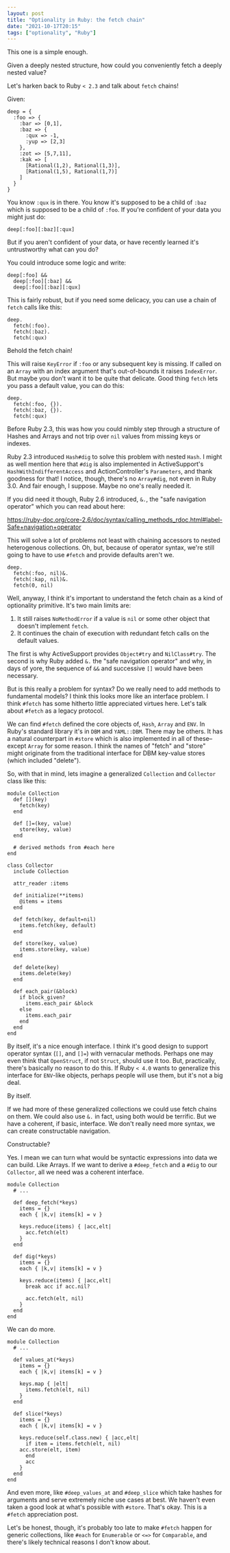 ```yaml
---
layout: post
title: "Optionality in Ruby: the fetch chain"
date: "2021-10-17T20:15"
tags: ["optionality", "Ruby"]
---
```


This one is a simple enough.

Given a deeply nested structure, how could you conveniently fetch a
deeply nested value?

Let's harken back to Ruby `< 2.3` and talk about `fetch` chains!

<!-- more -->

Given:

    deep = {
      :foo => {
        :bar => [0,1],
        :baz => {
          :qux => -1,
          :yup => [2,3]
        },
        :zot => [5,7,11],
        :kak => [
          [Rational(1,2), Rational(1,3)],
          [Rational(1,5), Rational(1,7)]
        ]
      }
    }

You know `:qux` is in there. You know it's supposed to be a child of
`:baz` which is supposed to be a child of `:foo`. If you're confident
of your data you might just do:

    deep[:foo][:baz][:qux]

But if you aren't confident of your data, or have recently learned
it's untrustworthy what can you do?

You could introduce some logic and write:

    deep[:foo] &&
      deep[:foo][:baz] &&
      deep[:foo][:baz][:qux]

This is fairly robust, but if you need some delicacy, you can use a
chain of `fetch` calls like this:

    deep.
      fetch(:foo).
      fetch(:baz).
      fetch(:qux)

Behold the fetch chain!

This will raise `KeyError` if `:foo` or any subsequent key is
missing. If called on an `Array` with an index argument that's
out-of-bounds it raises `IndexError`. But maybe you don't want it to
be quite that delicate. Good thing `fetch` lets you pass a default
value, you can do this:

    deep.
      fetch(:foo, {}).
      fetch(:baz, {}).
      fetch(:qux)

Before Ruby 2.3, this was how you could nimbly step through a
structure of Hashes and Arrays and not trip over `nil` values from
missing keys or indexes.

Ruby 2.3 introduced `Hash#dig` to solve this problem with nested
`Hash`. I might as well mention here that `#dig` is also implemented
in ActiveSupport's `HashWithIndifferentAccess` and ActionController's
`Parameters`, and thank goodness for that! I notice, though, there's
no `Array#dig`, not even in Ruby 3.0. And fair enough, I
suppose. Maybe no one's really needed it.

If you did need it though, Ruby 2.6 introduced, `&.`, the "safe
navigation operator" which you can read about here:

<https://ruby-doc.org/core-2.6/doc/syntax/calling_methods_rdoc.html#label-Safe+navigation+operator>

This will solve a lot of problems not least with chaining accessors to
nested heterogenous collections. Oh, but, because of operator syntax,
we're still going to have to use `#fetch` and provide defaults aren't
we.

    deep.
      fetch(:foo, nil)&.
      fetch(:kap, nil)&.
      fetch(0, nil)

Well, anyway, I think it's important to understand the fetch chain as
a kind of optionality primitive. It's two main limits are:

1.  It still raises `NoMethodError` if a value is `nil` or some other
    object that doesn't implement `fetch`.
2.  It continues the chain of execution with redundant fetch calls on
    the default values.

The first is why ActiveSupport provides `Object#try` and
`NilClass#try`. The second is why Ruby added `&.` the "safe navigation
operator" and why, in days of yore, the sequence of `&&` and
successive `[]` would have been necessary.

But is this really a problem for syntax? Do we really need to add
methods to fundamental models? I think this looks more like an
interface problem. I think `#fetch` has some hitherto little
appreciated virtues here. Let's talk about `#fetch` as a legacy
protocol.

We can find `#fetch` defined the core objects of, `Hash`, `Array` and
`ENV`. In Ruby's standard library it's in `DBM` and `YAML::DBM`. There
may be others. It has a natural counterpart in `#store` which is also
implemented in all of these&#x2013;except `Array` for some reason. I think
the names of "fetch" and "store" might originate from the traditional
interface for DBM key-value stores (which included "delete").

So, with that in mind, lets imagine a generalized `Collection` and
`Collector` class like this:

    module Collection
      def [](key)
        fetch(key)
      end
    
      def []=(key, value)
        store(key, value)
      end
    
      # derived methods from #each here
    end
    
    class Collector
      include Collection
    
      attr_reader :items
    
      def initialize(**items)
        @items = items
      end
    
      def fetch(key, default=nil)
        items.fetch(key, default)
      end
    
      def store(key, value)
        items.store(key, value)
      end
    
      def delete(key)
        items.delete(key)
      end
    
      def each_pair(&block)
        if block_given?
          items.each_pair &block
        else
          items.each_pair
        end
      end
    end

By itself, it's a nice enough interface. I think it's good design to
support operator syntax (`[]`, and `[]=`) with vernacular
methods. Perhaps one may even think that `OpenStruct`, if not
`Struct`, should use it too. But, practically, there's basically no
reason to do this. If Ruby `< 4.0` wants to generalize this interface
for `ENV`-like objects, perhaps people will use them, but it's not a
big deal.

By itself.

If we had more of these generalized collections we could use fetch
chains on them. We could also use `&.` in fact, using both would be
terrific. But we have a coherent, if basic, interface. We don't really
need more syntax, we can create constructable navigation.

Constructable?

Yes. I mean we can turn what would be syntactic expressions into data
we can build. Like Arrays. If we want to derive a `#deep_fetch` and a
`#dig` to our `Collector`, all we need was a coherent interface.

    module Collection
      # ...
    
      def deep_fetch(*keys)
        items = {}
        each { |k,v| items[k] = v }
    
        keys.reduce(items) { |acc,elt|
          acc.fetch(elt)
        }
      end
    
      def dig(*keys)
        items = {}
        each { |k,v| items[k] = v }
    
        keys.reduce(items) { |acc,elt|
          break acc if acc.nil?
    
          acc.fetch(elt, nil)
        }
      end
    end

We can do more.

    module Collection
      # ...
    
      def values_at(*keys)
        items = {}
        each { |k,v| items[k] = v }
    
        keys.map { |elt|
          items.fetch(elt, nil)
        }
      end
    
      def slice(*keys)
        items = {}
        each { |k,v| items[k] = v }
    
        keys.reduce(self.class.new) { |acc,elt|
          if item = items.fetch(elt, nil)
    	acc.store(elt, item)
          end
          acc
        }
      end
    end

And even more, like `#deep_values_at` and `#deep_slice` which take
hashes for arguments and serve extremely niche use cases at best. We
haven't even taken a good look at what's possible with
`#store`. That's okay. This is a `#fetch` appreciation post.

Let's be honest, though, it's probably too late to make `#fetch`
happen for generic collections, like `#each` for `Enumerable` or `<=>`
for `Comparable`, and there's likely technical reasons I don't know
about.

